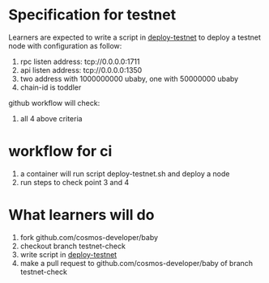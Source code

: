 # Specification for testnet
Learners are expected to write a script in [deploy-testnet](/homework/deploy-testnet.sh) to deploy a testnet node with configuration as follow:

1. rpc listen address: tcp://0.0.0.0:1711
2. api listen address: tcp://0.0.0.0:1350
3. two address with 1000000000 ubaby, one with 50000000 ubaby
4. chain-id is toddler

github workflow will check:
1. all 4 above criteria

# workflow for ci
1. a container will run script deploy-testnet.sh and deploy a node
2. run steps to check point 3 and 4
# What learners will do
1. fork github.com/cosmos-developer/baby
2. checkout branch testnet-check 
3. write script in [deploy-testnet](/homework/deploy-testnet.sh)
4. make a pull request to github.com/cosmos-developer/baby of branch testnet-check
